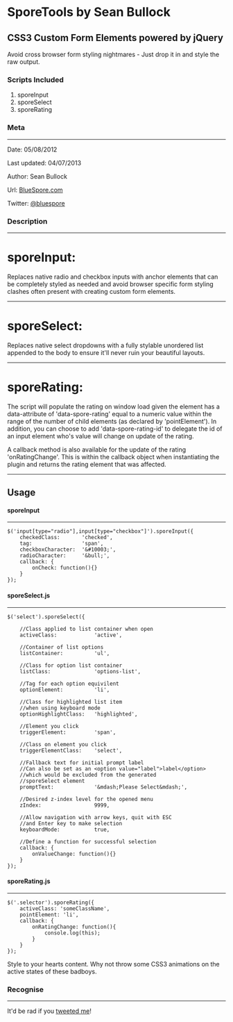 # SporeTools by Sean Bullock
## CSS3 Custom Form Elements powered by jQuery

Avoid cross browser form styling nightmares - Just drop it in and style the raw output.


### Scripts Included    
1. sporeInput
2. sporeSelect
3. sporeRating



### Meta
----------
Date:    		05/08/2012

Last updated: 	04/07/2013

Author:			Sean Bullock

Url:			[BlueSpore.com](http://bluespore.com)               

Twitter:		[@bluespore](http://twitter.com/bluespore)


### Description
----------
# sporeInput:
Replaces native radio and checkbox inputs with anchor elements that can be
completely styled as needed and avoid browser specific form styling clashes
often present with creating custom form elements.

----------

# sporeSelect:
Replaces native select dropdowns with a fully stylable unordered list appended to the body to ensure it'll never ruin your beautiful layouts.

----------

# sporeRating:
The script will populate the rating on window load given the element has
a data-attribute of 'data-spore-rating' equal to a numeric value within the 
range of the number of child elements (as declared by 'pointElement').
In addition, you can choose to add 'data-spore-rating-id' to delegate the id
of an input element who's value will change on update of the rating.

A callback method is also available for the update of the rating 'onRatingChange'.
This is within the callback object when instantiating the plugin and returns
the rating element that was affected.

----------

## Usage

#### sporeInput

----------

	$('input[type="radio"],input[type="checkbox"]').sporeInput({
		checkedClass: 		'checked',
		tag: 				'span',
		checkboxCharacter: 	'&#10003;',
		radioCharacter: 	'&bull;',
		callback: {
			onCheck: function(){}
		}
	});



#### sporeSelect.js

----------

	$('select').sporeSelect({

		//Class applied to list container when open
		activeClass: 			'active',

		//Container of list options
		listContainer: 			'ul',

		//Class for option list container
		listClass: 				'options-list',

		//Tag for each option equivilent 
		optionElement: 			'li',

		//Class for highlighted list item
		//when using keyboard mode
		optionHighlightClass: 	'highlighted',

		//Element you click
		triggerElement: 		'span',

		//Class on element you click
		triggerElementClass: 	'select',

		//Fallback text for initial prompt label
		//Can also be set as an <option value="label">label</option>
		//which would be excluded from the generated
		//sporeSelect element
		promptText: 			'&mdash;Please Select&mdash;',

		//Desired z-index level for the opened menu
		zIndex: 				9999,

		//Allow navigation with arrow keys, quit with ESC
		//and Enter key to make selection
		keyboardMode: 			true,

		//Define a function for successful selection
		callback: {
			onValueChange: function(){}
		}
	});



#### sporeRating.js

----------

	$('.selector').sporeRating({
		activeClass: 'someClassName',
		pointElement: 'li',
		callback: {
			onRatingChange: function(){
				console.log(this);
			}
		}
	});

Style to your hearts content. Why not throw some CSS3 animations on the active states of these badboys.



### Recognise
----------
It'd be rad if you [tweeted me](http://twitter.com/bluespore)!